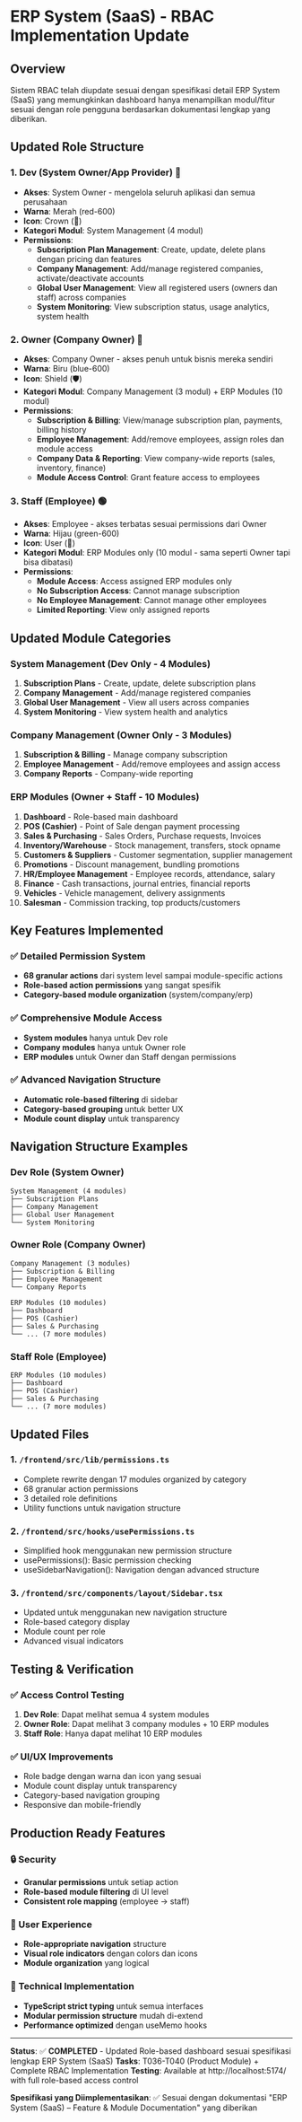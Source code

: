 # ERP System (SaaS) - RBAC Implementation Update

## Overview

Sistem RBAC telah diupdate sesuai dengan spesifikasi detail ERP System (SaaS) yang memungkinkan dashboard hanya menampilkan modul/fitur sesuai dengan role pengguna berdasarkan dokumentasi lengkap yang diberikan.

## Updated Role Structure

### 1. Dev (System Owner/App Provider) 🔴

- **Akses**: System Owner - mengelola seluruh aplikasi dan semua perusahaan
- **Warna**: Merah (red-600)
- **Icon**: Crown (👑)
- **Kategori Modul**: System Management (4 modul)
- **Permissions**:
  - **Subscription Plan Management**: Create, update, delete plans dengan pricing dan features
  - **Company Management**: Add/manage registered companies, activate/deactivate accounts
  - **Global User Management**: View all registered users (owners dan staff) across companies
  - **System Monitoring**: View subscription status, usage analytics, system health

### 2. Owner (Company Owner) 🔵

- **Akses**: Company Owner - akses penuh untuk bisnis mereka sendiri
- **Warna**: Biru (blue-600)
- **Icon**: Shield (🛡️)
- **Kategori Modul**: Company Management (3 modul) + ERP Modules (10 modul)
- **Permissions**:
  - **Subscription & Billing**: View/manage subscription plan, payments, billing history
  - **Employee Management**: Add/remove employees, assign roles dan module access
  - **Company Data & Reporting**: View company-wide reports (sales, inventory, finance)
  - **Module Access Control**: Grant feature access to employees

### 3. Staff (Employee) 🟢

- **Akses**: Employee - akses terbatas sesuai permissions dari Owner
- **Warna**: Hijau (green-600)
- **Icon**: User (👤)
- **Kategori Modul**: ERP Modules only (10 modul - sama seperti Owner tapi bisa dibatasi)
- **Permissions**:
  - **Module Access**: Access assigned ERP modules only
  - **No Subscription Access**: Cannot manage subscription
  - **No Employee Management**: Cannot manage other employees
  - **Limited Reporting**: View only assigned reports

## Updated Module Categories

### System Management (Dev Only - 4 Modules)

1. **Subscription Plans** - Create, update, delete subscription plans
2. **Company Management** - Add/manage registered companies
3. **Global User Management** - View all users across companies
4. **System Monitoring** - View system health and analytics

### Company Management (Owner Only - 3 Modules)

1. **Subscription & Billing** - Manage company subscription
2. **Employee Management** - Add/remove employees and assign access
3. **Company Reports** - Company-wide reporting

### ERP Modules (Owner + Staff - 10 Modules)

1. **Dashboard** - Role-based main dashboard
2. **POS (Cashier)** - Point of Sale dengan payment processing
3. **Sales & Purchasing** - Sales Orders, Purchase requests, Invoices
4. **Inventory/Warehouse** - Stock management, transfers, stock opname
5. **Customers & Suppliers** - Customer segmentation, supplier management
6. **Promotions** - Discount management, bundling promotions
7. **HR/Employee Management** - Employee records, attendance, salary
8. **Finance** - Cash transactions, journal entries, financial reports
9. **Vehicles** - Vehicle management, delivery assignments
10. **Salesman** - Commission tracking, top products/customers

## Key Features Implemented

### ✅ Detailed Permission System

- **68 granular actions** dari system level sampai module-specific actions
- **Role-based action permissions** yang sangat spesifik
- **Category-based module organization** (system/company/erp)

### ✅ Comprehensive Module Access

- **System modules** hanya untuk Dev role
- **Company modules** hanya untuk Owner role
- **ERP modules** untuk Owner dan Staff dengan permissions

### ✅ Advanced Navigation Structure

- **Automatic role-based filtering** di sidebar
- **Category-based grouping** untuk better UX
- **Module count display** untuk transparency

## Navigation Structure Examples

### Dev Role (System Owner)

```
System Management (4 modules)
├── Subscription Plans
├── Company Management
├── Global User Management
└── System Monitoring
```

### Owner Role (Company Owner)

```
Company Management (3 modules)
├── Subscription & Billing
├── Employee Management
└── Company Reports

ERP Modules (10 modules)
├── Dashboard
├── POS (Cashier)
├── Sales & Purchasing
└── ... (7 more modules)
```

### Staff Role (Employee)

```
ERP Modules (10 modules)
├── Dashboard
├── POS (Cashier)
├── Sales & Purchasing
└── ... (7 more modules)
```

## Updated Files

### 1. `/frontend/src/lib/permissions.ts`

- Complete rewrite dengan 17 modules organized by category
- 68 granular action permissions
- 3 detailed role definitions
- Utility functions untuk navigation structure

### 2. `/frontend/src/hooks/usePermissions.ts`

- Simplified hook menggunakan new permission structure
- usePermissions(): Basic permission checking
- useSidebarNavigation(): Navigation dengan advanced structure

### 3. `/frontend/src/components/layout/Sidebar.tsx`

- Updated untuk menggunakan new navigation structure
- Role-based category display
- Module count per role
- Advanced visual indicators

## Testing & Verification

### ✅ Access Control Testing

1. **Dev Role**: Dapat melihat semua 4 system modules
2. **Owner Role**: Dapat melihat 3 company modules + 10 ERP modules
3. **Staff Role**: Hanya dapat melihat 10 ERP modules

### ✅ UI/UX Improvements

- Role badge dengan warna dan icon yang sesuai
- Module count display untuk transparency
- Category-based navigation grouping
- Responsive dan mobile-friendly

## Production Ready Features

### 🔒 Security

- **Granular permissions** untuk setiap action
- **Role-based module filtering** di UI level
- **Consistent role mapping** (employee → staff)

### 🎨 User Experience

- **Role-appropriate navigation** structure
- **Visual role indicators** dengan colors dan icons
- **Module organization** yang logical

### 📱 Technical Implementation

- **TypeScript strict typing** untuk semua interfaces
- **Modular permission structure** mudah di-extend
- **Performance optimized** dengan useMemo hooks

---

**Status**: ✅ **COMPLETED** - Updated Role-based dashboard sesuai spesifikasi lengkap ERP System (SaaS)
**Tasks**: T036-T040 (Product Module) + Complete RBAC Implementation
**Testing**: Available at http://localhost:5174/ with full role-based access control

**Spesifikasi yang Diimplementasikan**: ✅ Sesuai dengan dokumentasi "ERP System (SaaS) – Feature & Module Documentation" yang diberikan
